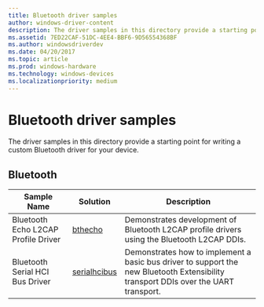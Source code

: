 ```yaml
---
title: Bluetooth driver samples
author: windows-driver-content
description: The driver samples in this directory provide a starting point for writing a custom Bluetooth driver for your device.
ms.assetid: 7ED22CAF-51DC-4EE4-BBF6-9D56554368BF
ms.author: windowsdriverdev
ms.date: 04/20/2017
ms.topic: article
ms.prod: windows-hardware
ms.technology: windows-devices
ms.localizationpriority: medium
---
```


# Bluetooth driver samples


The driver samples in this directory provide a starting point for writing a custom Bluetooth driver for your device.

## Bluetooth


| Sample Name                         | Solution                                                        | Description                                                                                                                         |
|-------------------------------------|-----------------------------------------------------------------|-------------------------------------------------------------------------------------------------------------------------------------|
| Bluetooth Echo L2CAP Profile Driver | [bthecho](http://go.microsoft.com/fwlink/p/?LinkId=617640)      | Demonstrates development of Bluetooth L2CAP profile drivers using the Bluetooth L2CAP DDIs.                                         |
| Bluetooth Serial HCI Bus Driver     | [serialhcibus](http://go.microsoft.com/fwlink/p/?LinkId=617641) | Demonstrates how to implement a basic bus driver to support the new Bluetooth Extensibility transport DDIs over the UART transport. |

 

 

 




